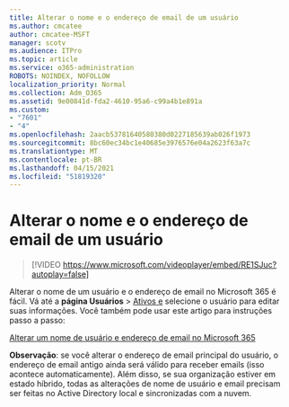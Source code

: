 ```yaml
---
title: Alterar o nome e o endereço de email de um usuário
ms.author: cmcatee
author: cmcatee-MSFT
manager: scotv
ms.audience: ITPro
ms.topic: article
ms.service: o365-administration
ROBOTS: NOINDEX, NOFOLLOW
localization_priority: Normal
ms.collection: Adm_O365
ms.assetid: 9e00841d-fda2-4610-95a6-c99a4b1e891a
ms.custom:
- "7601"
- "4"
ms.openlocfilehash: 2aacb53781640580380d0227185639ab026f1973
ms.sourcegitcommit: 8bc60ec34bc1e40685e3976576e04a2623f63a7c
ms.translationtype: MT
ms.contentlocale: pt-BR
ms.lasthandoff: 04/15/2021
ms.locfileid: "51819320"
---
```

# <a name="change-a-users-name-and-email-address"></a>Alterar o nome e o endereço de email de um usuário

> [!VIDEO https://www.microsoft.com/videoplayer/embed/RE1SJuc?autoplay=false]

Alterar o nome de um usuário e o endereço de email no Microsoft 365 é fácil. Vá até a **página Usuários** \> [Ativos e](https://go.microsoft.com/fwlink/p/?linkid=834822) selecione o usuário para editar suas informações. Você também pode usar este artigo para instruções passo a passo:
  
[Alterar um nome de usuário e endereço de email no Microsoft 365](https://docs.microsoft.com/microsoft-365/admin/add-users/change-a-user-name-and-email-address)
  
 **Observação**: se você alterar o endereço de email principal do usuário, o endereço de email antigo ainda será válido para receber emails (isso acontece automaticamente). Além disso, se sua organização estiver em estado híbrido, todas as alterações de nome de usuário e email precisam ser feitas no Active Directory local e sincronizadas com a nuvem.